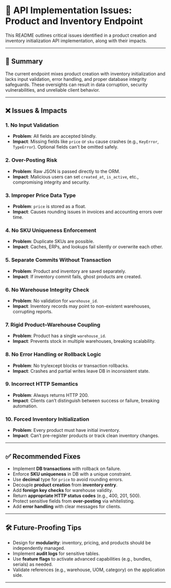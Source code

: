 # 🚨 API Implementation Issues: Product and Inventory Endpoint

This README outlines critical issues identified in a product creation and inventory initialization API implementation, along with their impacts.

---

## 🧠 Summary

The current endpoint mixes product creation with inventory initialization and lacks input validation, error handling, and proper database integrity safeguards. These oversights can result in data corruption, security vulnerabilities, and unreliable client behavior.

---

## ❌ Issues & Impacts

### 1. No Input Validation

- **Problem**: All fields are accepted blindly.
- **Impact**: Missing fields like `price` or `sku` cause crashes (e.g., `KeyError`, `TypeError`). Optional fields can't be omitted safely.

### 2. Over-Posting Risk

- **Problem**: Raw JSON is passed directly to the ORM.
- **Impact**: Malicious users can set `created_at`, `is_active`, etc., compromising integrity and security.

### 3. Improper Price Data Type

- **Problem**: `price` is stored as a float.
- **Impact**: Causes rounding issues in invoices and accounting errors over time.

### 4. No SKU Uniqueness Enforcement

- **Problem**: Duplicate SKUs are possible.
- **Impact**: Caches, ERPs, and lookups fail silently or overwrite each other.

### 5. Separate Commits Without Transaction

- **Problem**: Product and inventory are saved separately.
- **Impact**: If inventory commit fails, ghost products are created.

### 6. No Warehouse Integrity Check

- **Problem**: No validation for `warehouse_id`.
- **Impact**: Inventory records may point to non-existent warehouses, corrupting reports.

### 7. Rigid Product–Warehouse Coupling

- **Problem**: Product has a single `warehouse_id`.
- **Impact**: Prevents stock in multiple warehouses, breaking scalability.

### 8. No Error Handling or Rollback Logic

- **Problem**: No try/except blocks or transaction rollbacks.
- **Impact**: Crashes and partial writes leave DB in inconsistent state.

### 9. Incorrect HTTP Semantics

- **Problem**: Always returns HTTP 200.
- **Impact**: Clients can’t distinguish between success or failure, breaking automation.

### 10. Forced Inventory Initialization

- **Problem**: Every product must have initial inventory.
- **Impact**: Can’t pre-register products or track clean inventory changes.

---

## ✅ Recommended Fixes

- Implement **DB transactions** with rollback on failure.
- Enforce **SKU uniqueness** in DB with a unique constraint.
- Use **decimal** type for `price` to avoid rounding errors.
- Decouple **product creation** from **inventory entry**.
- Add **foreign key checks** for warehouse validity.
- Return **appropriate HTTP status codes** (e.g., 400, 201, 500).
- Protect sensitive fields from **over-posting** via whitelisting.
- Add **error handling** with clear messages for clients.

---

## 🛠 Future-Proofing Tips

- Design for **modularity**: inventory, pricing, and products should be independently managed.
- Implement **audit logs** for sensitive tables.
- Use **feature flags** to activate advanced capabilities (e.g., bundles, serials) as needed.
- Validate references (e.g., warehouse, UOM, category) on the application side.

---

